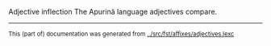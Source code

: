 Adjective inflection
The Apurinã language adjectives compare.



* * *
<small>This (part of) documentation was generated from [../src/fst/affixes/adjectives.lexc](http://github.com/giellalt/lang-apu/blob/main/../src/fst/affixes/adjectives.lexc)</small>